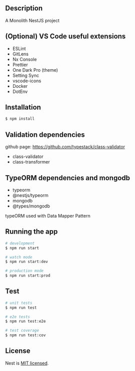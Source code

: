 

## Description

A Monolith NestJS project

## (Optional) VS Code useful extensions

* ESLint
* GitLens
* Nx Console
* Prettier
* One Dark Pro (theme)
* Setting Sync
* vscode-icons
* Docker
* DotEnv

## Installation

```bash
$ npm install
```

## Validation dependencies

github page: https://github.com/typestack/class-validator

* class-validator
* class-transformer

## TypeORM dependencies and mongodb

* typeorm
* @nestjs/typeorm
* mongodb
* @types/mongodb

typeORM used with Data Mapper Pattern


## Running the app

```bash
# development
$ npm run start

# watch mode
$ npm run start:dev

# production mode
$ npm run start:prod
```

## Test

```bash
# unit tests
$ npm run test

# e2e tests
$ npm run test:e2e

# test coverage
$ npm run test:cov
```

## License

Nest is [MIT licensed](LICENSE).

